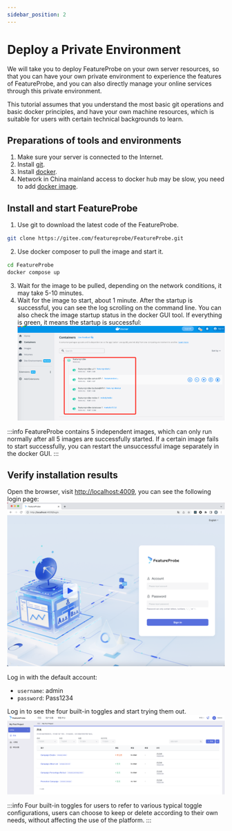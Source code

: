 ```yaml
---
sidebar_position: 2
---
```


# Deploy a Private Environment 

We will take you to deploy FeatureProbe on your own server resources, so that you can have your own private environment to experience the features of FeatureProbe, and you can also directly manage your online services through this private environment.

This tutorial assumes that you understand the most basic git operations and basic docker principles, and have your own machine resources, which is suitable for users with certain technical backgrounds to learn.

## Preparations of tools and environments

1. Make sure your server is connected to the Internet.
2. Install [git](https://git-scm.com/).
3. Install [docker](https://www.docker.com/).
4. Network in China mainland access to docker hub may be slow, you need to add [docker image](https://gitee.com/featureprobe/FeatureProbe/blob/main/DOCKER_HUB.md).

## Install and start FeatureProbe

1. Use git to download the latest code of the FeatureProbe.
~~~bash
git clone https://gitee.com/featureprobe/FeatureProbe.git
~~~
2. Use docker composer to pull the image and start it.
~~~bash
cd FeatureProbe
docker compose up
~~~
3. Wait for the image to be pulled, depending on the network conditions, it may take 5-10 minutes.
4. Wait for the image to start, about 1 minute. After the startup is successful, you can see the log scrolling on the command line. You can also check the image startup status in the docker GUI tool. If everything is green, it means the startup is successful:
![docker startup](/docker_startup.png)

:::info
FeatureProbe contains 5 independent images, which can only run normally after all 5 images are successfully started. If a certain image fails to start successfully, you can restart the unsuccessful image separately in the docker GUI.
:::

## Verify installation results

Open the browser, visit [http://localhost:4009](http://localhost:4009), you can see the following login page:
![login](/docker_login_en.png)

Log in with the default account:
* `username`: admin
* `password`: Pass1234

Log in to see the four built-in toggles and start trying them out.
![toggle list](/docker_toggle_list_en.png)

:::info
Four built-in toggles for users to refer to various typical toggle configurations, users can choose to keep or delete according to their own needs, without affecting the use of the platform.
:::